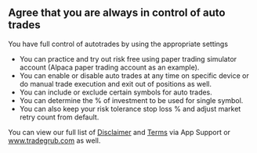 ## Agree that you are always in control of auto trades

You have full control of autotrades by using the appropriate settings
- You can practice and try out risk free using paper trading simulator account (Alpaca paper trading account as an example).
- You can enable or disable auto trades at any time on specific device or do manual trade execution and exit out of positions as well.
- You can include or exclude certain symbols for auto trades.
- You can determine the % of investment to be used for single symbol.
- You can also keep your risk tolerance stop loss % and adjust market retry count from default.

You can view our full list of [Disclaimer](https://tradegrub.com/disclaimer) and [Terms](https://tradegrub.com/terms) via App Support or www.tradegrub.com as well. 
